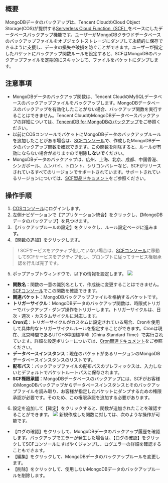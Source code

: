 ## 概要

MongoDBデータのバックアップは、Tencent CloudのCloud Object Storage(COS)が提供する[Serverless Cloud Function（SCF）](https://intl.cloud.tencent.com/document/product/583)をベースにしたデータベースバックアップ機能です。ユーザーがMongoDBクラウドデータベースのバックアップファイルをオブジェクトストレージにダンプして永続的に保存できるように支援し、データの損失や破損を防ぐことができます。ユーザーが指定したバケットにバックアップ関数ルールを設定すると、SCFはMongoDBのバックアップファイルを定期的にスキャンして、ファイルをバケットにダンプします。

## 注意事項

- MongoDBデータのバックアップ関数は、Tencent CloudのMySQLデータベースのバックアップファイルをバックアップします。MongoDBデータベースのバックアップを有効化したことがない場合、バックアップ関数を実行することはできません。Tencent CloudのMongoDBデータベースバックアップの詳細については、[TencentDB for MongoDBのバックアップ](https://intl.cloud.tencent.com/document/product/240/7108)をご参照ください。
- 以前にCOSコンソールでバケットにMongoDBデータのバックアップルールを追加したことがある場合は、[SCFコンソール](https://console.cloud.tencent.com/scf/list?rid=1&ns=default)で、作成したMongoDBデータのバックアップ関数を確認できます。この関数を削除すると、ルールが有効にならない場合がありますので削除**しないで**ください。
- MongoDBデータのバックアップは、広州、上海、北京、成都、中国香港、シンガポール、ムンバイ、トロント、シリコンバレーなど、SCFがリリースされているすべてのリージョンでサポートされています。サポートされているリージョンについては、[SCF製品ドキュメント](https://intl.cloud.tencent.com/document/product/583)をご参照ください。

## 操作手順

1. [COSコンソール](https://console.cloud.tencent.com/cos5)にログインします。
2. 左側ナビゲーションで【アプリケーション統合】をクリックし、【MongoDBデータのバックアップ】を見つけます。
3. 【バックアップルールの設定】をクリックし、ルール設定ページに進みます。
4. 【関数の追加】をクリックします。
>!
> SCFサービスをアクティブ化していない場合は、[SCFコンソール](https://console.cloud.tencent.com/scf)に移動してSCFサービスをアクティブ化し、プロンプトに従ってサービス権限承認を行えば完了です。
5. ポップアップトウィンドウで、以下の情報を設定します。
![](https://main.qcloudimg.com/raw/f4591a75200593b0ee91cc27ccb589f6.png)
 - **関数名**：関数の一意の識別名として、作成後に変更することはできません。[SCFコンソール](https://console.cloud.tencent.com/scf/list?rid=1&ns=default)でこの関数を確認できます。
 - **関連バケット**：MongoDBバックアップファイルを格納するバケットです。
 - **トリガーサイクル**：MongoDBデータのバックアップ関数は、時限式トリガーでバックアップ・ダンプ操作をトリガーします。トリガーサイクルは、日次・週次・カスタムサイクルに対応します。
 - **Cron式**：トリガーサイクルがカスタムに設定されている場合、Cronを使用して具体的なトリガーサイクルルールを指定することができます。Cronは現在、北京時間であるUTC+8中国標準時（China Standard Time）で実行されています。詳細な設定ポリシーについては、[Cron関連ドキュメント](https://intl.cloud.tencent.com/document/product/583/9708)をご参照ください。
 - **データベースインスタンス**：現在のバケットがあるリージョンのMongoDBデータベースインスタンスのリストです。
 - **配布パス**：バックアップファイルの配布パスのプレフィックスは、入力しないとデフォルトでバケットルートパスに保存されます。
 - **SCF権限承認**：MongoDBデータベースのバックアップには、SCFがお客様のMongoDBバックアップからデータベースインスタンスとそのバックアップファイルを読み取り、お客様が指定したバケットにダンプするための権限承認が必要です。そのため、この権限承認を追加する必要があります。
6. 設定を追加して【確定】をクリックすると、関数が追加されたことを確認することができます。
![](https://main.qcloudimg.com/raw/74eab5ca9a722e20fac6e1ca040ed8d3.png)
新規作成した関数に対しては、次のような操作が可能です。
 - 【ログの確認】をクリッして、MongoDBデータのバックアップ履歴を確認します。バックアップでエラーが発生した場合は、【ログの確認】をクリックしてSCFコンソールにすばやくジャンプし、ログエラーの詳細を確認することもできます。
 - 【編集】をクリックして、MongoDBデータのバックアップルールを変更します。
 - 【削除】をクリックして、使用しないMongoDBデータのバックアップルールを削除します。

